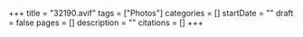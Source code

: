 +++
title = "32190.avif"
tags = ["Photos"]
categories = []
startDate = ""
draft = false
pages = []
description = ""
citations = []
+++
